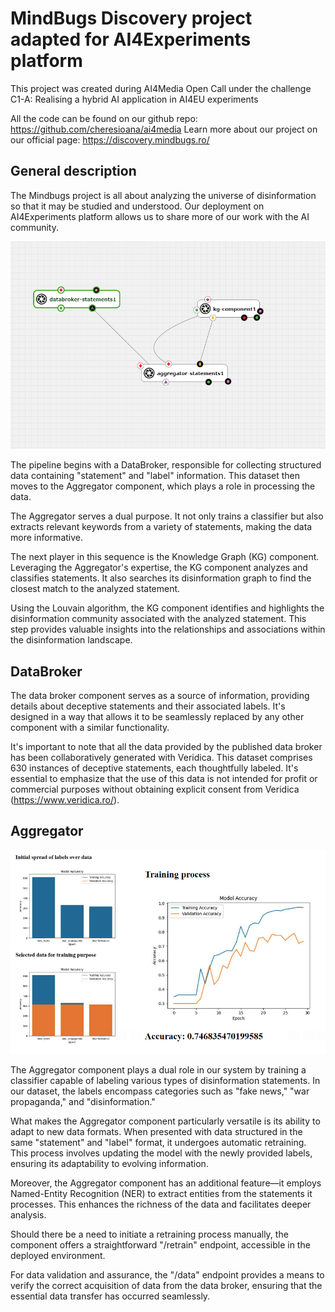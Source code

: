 # MindBugs Discovery project adapted for AI4Experiments platform

This project was created during AI4Media Open Call under the challenge C1-A: Realising a hybrid AI application in AI4EU experiments

All the code can be found on our github repo: https://github.com/cheresioana/ai4media 
Learn more about our project on our official page: https://discovery.mindbugs.ro/  

## General description

The Mindbugs project is all about analyzing the universe of disinformation so that it may be studied and understood. Our deployment on AI4Experiments platform allows us to share more of our work with the AI community. 

![Pipeline](docs/pipeline.png) 

The pipeline begins with a DataBroker, responsible for collecting structured data containing "statement" and "label" information. This dataset then moves to the Aggregator component, which plays a role in processing the data.

The Aggregator serves a dual purpose. It not only trains a classifier but also extracts relevant keywords from a variety of statements, making the data more informative.

The next player in this sequence is the Knowledge Graph (KG) component. Leveraging the Aggregator's expertise, the KG component analyzes and classifies statements. It also searches its disinformation graph to find the closest match to the analyzed statement.

Using the Louvain algorithm, the KG component identifies and highlights the disinformation community associated with the analyzed statement. This step provides valuable insights into the relationships and associations within the disinformation landscape.

## DataBroker 

The data broker component serves as a source of information, providing details about deceptive statements and their associated labels. It's designed in a way that allows it to be seamlessly replaced by any other component with a similar functionality.

It's important to note that all the data provided by the published data broker has been collaboratively generated with Veridica. This dataset comprises 630 instances of deceptive statements, each thoughtfully labeled. It's essential to emphasize that the use of this data is not intended for profit or commercial purposes without obtaining explicit consent from Veridica (https://www.veridica.ro/).

## Aggregator

![Aggregator](docs/training.png) 

The Aggregator component plays a dual role in our system by training a classifier capable of labeling various types of disinformation statements. In our dataset, the labels encompass categories such as "fake news," "war propaganda," and "disinformation."

What makes the Aggregator component particularly versatile is its ability to adapt to new data formats. When presented with data structured in the same "statement" and "label" format, it undergoes automatic retraining. This process involves updating the model with the newly provided labels, ensuring its adaptability to evolving information.

Moreover, the Aggregator component has an additional feature—it employs Named-Entity Recognition (NER) to extract entities from the statements it processes. This enhances the richness of the data and facilitates deeper analysis.

Should there be a need to initiate a retraining process manually, the component offers a straightforward "/retrain" endpoint, accessible in the deployed environment.

For data validation and assurance, the "/data" endpoint provides a means to verify the correct acquisition of data from the data broker, ensuring that the essential data transfer has occurred seamlessly.


